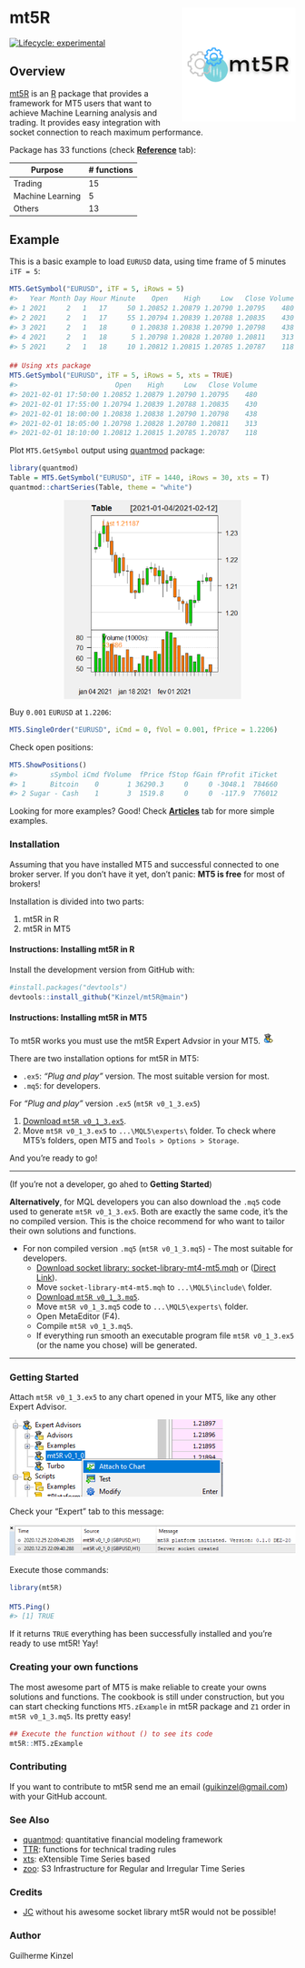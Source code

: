 
<!-- README.md is generated from README.Rmd. Please edit that file -->

# mt5R <img src='man/figures/logo.png' align="right" height="200" />

<!-- badges: start -->

[![Lifecycle:
experimental](https://img.shields.io/badge/lifecycle-experimental-orange.svg)](https://www.tidyverse.org/lifecycle/#experimental)
<!-- badges: end -->

## Overview

[mt5R](https://kinzel.github.io/mt5R/) is an
[R](https://www.r-project.org) package that provides a framework for MT5
users that want to achieve Machine Learning analysis and trading. It
provides easy integration with socket connection to reach maximum
performance.

Package has 33 functions (check
[**Reference**](https://kinzel.github.io/mt5R/reference/index.html)
tab):

| Purpose          | \# functions |
| ---------------- | ------------ |
| Trading          | 15           |
| Machine Learning | 5            |
| Others           | 13           |

## Example

This is a basic example to load `EURUSD` data, using time frame of 5
minutes `iTF = 5`:

``` r
MT5.GetSymbol("EURUSD", iTF = 5, iRows = 5)
#>   Year Month Day Hour Minute    Open    High     Low   Close Volume
#> 1 2021     2   1   17     50 1.20852 1.20879 1.20790 1.20795    480
#> 2 2021     2   1   17     55 1.20794 1.20839 1.20788 1.20835    430
#> 3 2021     2   1   18      0 1.20838 1.20838 1.20790 1.20798    438
#> 4 2021     2   1   18      5 1.20798 1.20828 1.20780 1.20811    313
#> 5 2021     2   1   18     10 1.20812 1.20815 1.20785 1.20787    118

## Using xts package
MT5.GetSymbol("EURUSD", iTF = 5, iRows = 5, xts = TRUE)
#>                        Open    High     Low   Close Volume
#> 2021-02-01 17:50:00 1.20852 1.20879 1.20790 1.20795    480
#> 2021-02-01 17:55:00 1.20794 1.20839 1.20788 1.20835    430
#> 2021-02-01 18:00:00 1.20838 1.20838 1.20790 1.20798    438
#> 2021-02-01 18:05:00 1.20798 1.20828 1.20780 1.20811    313
#> 2021-02-01 18:10:00 1.20812 1.20815 1.20785 1.20787    118
```

Plot `MT5.GetSymbol` output using
[quantmod](https://CRAN.R-project.org/package=quantmod) package:

``` r
library(quantmod)
Table = MT5.GetSymbol("EURUSD", iTF = 1440, iRows = 30, xts = T) 
quantmod::chartSeries(Table, theme = "white")
```

<!-- For some reason, the plot created in the chunk appears in .md but not in the site. Now using an image previously created -->

<center>

<img src='man/figures/chartseries.png' align="center" height="350" />

</center>

Buy `0.001` `EURUSD` at `1.2206`:

``` r
MT5.SingleOrder("EURUSD", iCmd = 0, fVol = 0.001, fPrice = 1.2206) 
```

Check open positions:

``` r
MT5.ShowPositions()
#>        sSymbol iCmd fVolume  fPrice fStop fGain fProfit iTicket
#> 1      Bitcoin    0       1 36290.3     0     0 -3048.1  784660
#> 2 Sugar - Cash    1       3  1519.8     0     0  -117.9  776012
```

Looking for more examples? Good\! Check
[**Articles**](https://kinzel.github.io/mt5R/articles/) tab for more
simple examples.

### Installation

Assuming that you have installed MT5 and successful connected to one
broker server. If you don’t have it yet, don’t panic: **MT5 is free**
for most of brokers\!

Installation is divided into two parts:

1.  mt5R in R
2.  mt5R in MT5

#### Instructions: Installing mt5R in R

Install the development version from GitHub with:

``` r
#install.packages("devtools")
devtools::install_github("Kinzel/mt5R@main") 
```

#### Instructions: Installing mt5R in MT5

To mt5R works you must use the mt5R Expert Advsior in your MT5.
<img src='man/figures/eaface.png'/>

There are two installation options for mt5R in MT5:

  - `.ex5`: *“Plug and play”* version. The most suitable version for
    most.
  - `.mq5`: for developers.

For *“Plug and play”* version `.ex5` (`mt5R v0_1_3.ex5`)

1.  [Download `mt5R
    v0_1_3.ex5`](https://github.com/Kinzel/mt5R/raw/main/MT5%20files/mt5R%20v0_1_3.ex5).
2.  Move `mt5R v0_1_3.ex5` to `...\MQL5\experts\` folder. To check where
    MT5’s folders, open MT5 and `Tools > Options > Storage`.

And you’re ready to go\!

-----

(If you’re not a developer, go ahed to **Getting Started**)

**Alternatively**, for MQL developers you can also download the `.mq5`
code used to generate `mt5R v0_1_3.ex5`. Both are exactly the same code,
it’s the no compiled version. This is the choice recommend for who want
to tailor their own solutions and functions.

  - For non compiled version `.mq5` (`mt5R v0_1_3.mq5`) - The most
    suitable for developers.
      - [Download socket library:
        socket-library-mt4-mt5.mqh](https://www.mql5.com/en/blogs/post/706665)
        or ([Direct
        Link](https://c.mql5.com/6/865/socket-library-mt4-mt5.mqh)).
      - Move `socket-library-mt4-mt5.mqh` to `...\MQL5\include\` folder.
      - [Download `mt5R
        v0_1_3.mq5`](https://github.com/Kinzel/mt5R/raw/main/MT5%20files/mt5R%20v0_1_3.mq5).
      - Move `mt5R v0_1_3.mq5` code to `...\MQL5\experts\` folder.
      - Open MetaEditor (F4).
      - Compile `mt5R v0_1_3.mq5`.
      - If everything run smooth an executable program file `mt5R
        v0_1_3.ex5` (or the name you chose) will be generated.

-----

### Getting Started

Attach `mt5R v0_1_3.ex5` to any chart opened in your MT5, like any other
Expert Advisor.

<img src='man/figures/attach.png'/>

Check your “Expert” tab to this message:

<img src='man/figures/workingmt5.png'/>

Execute those commands:

``` r
library(mt5R)

MT5.Ping()
#> [1] TRUE
```

If it returns `TRUE` everything has been successfully installed and
you’re ready to use mt5R\! Yay\!

### Creating your own functions

The most awesome part of MT5 is make reliable to create your owns
solutions and functions. The cookbook is still under construction, but
you can start checking functions `MT5.zExample` in mt5R package and `Z1`
order in `mt5R v0_1_3.mq5`. Its pretty easy\!

``` r
## Execute the function without () to see its code
mt5R::MT5.zExample
```

### Contributing

If you want to contribute to mt5R send me an email
(<guikinzel@gmail.com>) with your GitHub account.

### See Also

  - [quantmod](https://CRAN.R-project.org/package=quantmod):
    quantitative financial modeling framework
  - [TTR](https://CRAN.R-project.org/package=TTR): functions for
    technical trading rules
  - [xts](https://CRAN.R-project.org/package=xts): eXtensible Time
    Series based
  - [zoo](https://CRAN.R-project.org/package=zoo): S3 Infrastructure for
    Regular and Irregular Time Series

### Credits

  - [JC](https://www.mql5.com/en/users/jjc) without his awesome socket
    library mt5R would not be possible\!

### Author

Guilherme Kinzel
